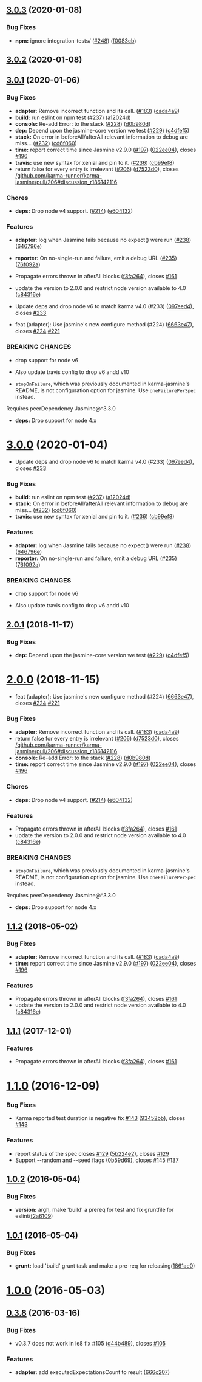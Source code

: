 <a name="3.0.3"></a>
## [3.0.3](https://github.com/karma-runner/karma-jasmine/compare/v3.0.2...v3.0.3) (2020-01-08)


### Bug Fixes

* **npm:** ignore integration-tests/ ([#248](https://github.com/karma-runner/karma-jasmine/issues/248)) ([f0083cb](https://github.com/karma-runner/karma-jasmine/commit/f0083cb))



<a name="3.0.2"></a>
## [3.0.2](https://github.com/karma-runner/karma-jasmine/compare/v3.0.1...v3.0.2) (2020-01-08)



<a name="3.0.1"></a>
## [3.0.1](https://github.com/karma-runner/karma-jasmine/compare/v1.1.0...v3.0.1) (2020-01-06)


### Bug Fixes

* **adapter:** Remove incorrect function and its call. ([#183](https://github.com/karma-runner/karma-jasmine/issues/183)) ([cada4a9](https://github.com/karma-runner/karma-jasmine/commit/cada4a9))
* **build:** run eslint on npm test ([#237](https://github.com/karma-runner/karma-jasmine/issues/237)) ([a12024d](https://github.com/karma-runner/karma-jasmine/commit/a12024d))
* **console:** Re-add Error: to the stack ([#228](https://github.com/karma-runner/karma-jasmine/issues/228)) ([d0b980d](https://github.com/karma-runner/karma-jasmine/commit/d0b980d))
* **dep:** Depend upon the jasmine-core version we test ([#229](https://github.com/karma-runner/karma-jasmine/issues/229)) ([c4dfef5](https://github.com/karma-runner/karma-jasmine/commit/c4dfef5))
* **stack:** On error in beforeAll/afterAll relevant information to debug are miss… ([#232](https://github.com/karma-runner/karma-jasmine/issues/232)) ([cd6f060](https://github.com/karma-runner/karma-jasmine/commit/cd6f060))
* **time:** report correct time since Jasmine v2.9.0 ([#197](https://github.com/karma-runner/karma-jasmine/issues/197)) ([022ee04](https://github.com/karma-runner/karma-jasmine/commit/022ee04)), closes [#196](https://github.com/karma-runner/karma-jasmine/issues/196)
* **travis:** use new syntax for xenial and pin to it. ([#236](https://github.com/karma-runner/karma-jasmine/issues/236)) ([cb99ef8](https://github.com/karma-runner/karma-jasmine/commit/cb99ef8))
* return false for every entry is irrelevant ([#206](https://github.com/karma-runner/karma-jasmine/issues/206)) ([d7523d0](https://github.com/karma-runner/karma-jasmine/commit/d7523d0)), closes [/github.com/karma-runner/karma-jasmine/pull/206#discussion_r186142116](https://github.com//github.com/karma-runner/karma-jasmine/pull/206/issues/discussion_r186142116)


### Chores

* **deps:** Drop node v4 support. ([#214](https://github.com/karma-runner/karma-jasmine/issues/214)) ([e604132](https://github.com/karma-runner/karma-jasmine/commit/e604132))


### Features

* **adapter:** log when Jasmine fails because no expect() were run ([#238](https://github.com/karma-runner/karma-jasmine/issues/238)) ([646796e](https://github.com/karma-runner/karma-jasmine/commit/646796e))
* **reporter:** On no-single-run and failure, emit a debug URL ([#235](https://github.com/karma-runner/karma-jasmine/issues/235)) ([76f092a](https://github.com/karma-runner/karma-jasmine/commit/76f092a))
* Propagate errors thrown in afterAll blocks ([f3fa264](https://github.com/karma-runner/karma-jasmine/commit/f3fa264)), closes [#161](https://github.com/karma-runner/karma-jasmine/issues/161)
* update the version to 2.0.0 and restrict node version available to 4.0 ([c84316e](https://github.com/karma-runner/karma-jasmine/commit/c84316e))


* Update deps and drop node v6 to match karma v4.0 (#233) ([097eed4](https://github.com/karma-runner/karma-jasmine/commit/097eed4)), closes [#233](https://github.com/karma-runner/karma-jasmine/issues/233)
* feat (adapter): Use jasmine's new configure method (#224) ([6663e47](https://github.com/karma-runner/karma-jasmine/commit/6663e47)), closes [#224](https://github.com/karma-runner/karma-jasmine/issues/224) [#221](https://github.com/karma-runner/karma-jasmine/issues/221)


### BREAKING CHANGES

* drop support for node v6

* Also update travis config to drop v6 andd v10
* `stopOnFailure`, which was previously documented in karma-jasmine's README, is
not configuration option for jasmine. Use `oneFailurePerSpec` instead.

Requires peerDependency Jasmine@^3.3.0
* **deps:** Drop support for node 4.x



<a name="3.0.0"></a>
# [3.0.0](https://github.com/karma-runner/karma-jasmine/compare/v2.0.1...v3.0.0) (2020-01-04)


* Update deps and drop node v6 to match karma v4.0 (#233) ([097eed4](https://github.com/karma-runner/karma-jasmine/commit/097eed4)), closes [#233](https://github.com/karma-runner/karma-jasmine/issues/233)


### Bug Fixes

* **build:** run eslint on npm test ([#237](https://github.com/karma-runner/karma-jasmine/issues/237)) ([a12024d](https://github.com/karma-runner/karma-jasmine/commit/a12024d))
* **stack:** On error in beforeAll/afterAll relevant information to debug are miss… ([#232](https://github.com/karma-runner/karma-jasmine/issues/232)) ([cd6f060](https://github.com/karma-runner/karma-jasmine/commit/cd6f060))
* **travis:** use new syntax for xenial and pin to it. ([#236](https://github.com/karma-runner/karma-jasmine/issues/236)) ([cb99ef8](https://github.com/karma-runner/karma-jasmine/commit/cb99ef8))


### Features

* **adapter:** log when Jasmine fails because no expect() were run ([#238](https://github.com/karma-runner/karma-jasmine/issues/238)) ([646796e](https://github.com/karma-runner/karma-jasmine/commit/646796e))
* **reporter:** On no-single-run and failure, emit a debug URL ([#235](https://github.com/karma-runner/karma-jasmine/issues/235)) ([76f092a](https://github.com/karma-runner/karma-jasmine/commit/76f092a))


### BREAKING CHANGES

* drop support for node v6

* Also update travis config to drop v6 andd v10



<a name="2.0.1"></a>
## [2.0.1](https://github.com/karma-runner/karma-jasmine/compare/v2.0.0...v2.0.1) (2018-11-17)


### Bug Fixes

* **dep:** Depend upon the jasmine-core version we test ([#229](https://github.com/karma-runner/karma-jasmine/issues/229)) ([c4dfef5](https://github.com/karma-runner/karma-jasmine/commit/c4dfef5))



<a name="2.0.0"></a>
# [2.0.0](https://github.com/karma-runner/karma-jasmine/compare/v1.1.0...v2.0.0) (2018-11-15)


* feat (adapter): Use jasmine's new configure method (#224) ([6663e47](https://github.com/karma-runner/karma-jasmine/commit/6663e47)), closes [#224](https://github.com/karma-runner/karma-jasmine/issues/224) [#221](https://github.com/karma-runner/karma-jasmine/issues/221)


### Bug Fixes

* **adapter:** Remove incorrect function and its call. ([#183](https://github.com/karma-runner/karma-jasmine/issues/183)) ([cada4a9](https://github.com/karma-runner/karma-jasmine/commit/cada4a9))
* return false for every entry is irrelevant ([#206](https://github.com/karma-runner/karma-jasmine/issues/206)) ([d7523d0](https://github.com/karma-runner/karma-jasmine/commit/d7523d0)), closes [/github.com/karma-runner/karma-jasmine/pull/206#discussion_r186142116](https://github.com//github.com/karma-runner/karma-jasmine/pull/206/issues/discussion_r186142116)
* **console:** Re-add Error: to the stack ([#228](https://github.com/karma-runner/karma-jasmine/issues/228)) ([d0b980d](https://github.com/karma-runner/karma-jasmine/commit/d0b980d))
* **time:** report correct time since Jasmine v2.9.0 ([#197](https://github.com/karma-runner/karma-jasmine/issues/197)) ([022ee04](https://github.com/karma-runner/karma-jasmine/commit/022ee04)), closes [#196](https://github.com/karma-runner/karma-jasmine/issues/196)


### Chores

* **deps:** Drop node v4 support. ([#214](https://github.com/karma-runner/karma-jasmine/issues/214)) ([e604132](https://github.com/karma-runner/karma-jasmine/commit/e604132))


### Features

* Propagate errors thrown in afterAll blocks ([f3fa264](https://github.com/karma-runner/karma-jasmine/commit/f3fa264)), closes [#161](https://github.com/karma-runner/karma-jasmine/issues/161)
* update the version to 2.0.0 and restrict node version available to 4.0 ([c84316e](https://github.com/karma-runner/karma-jasmine/commit/c84316e))


### BREAKING CHANGES

* `stopOnFailure`, which was previously documented in karma-jasmine's README, is
not configuration option for jasmine. Use `oneFailurePerSpec` instead.

Requires peerDependency Jasmine@^3.3.0
* **deps:** Drop support for node 4.x



<a name="1.1.2"></a>
## [1.1.2](https://github.com/karma-runner/karma-jasmine/compare/v1.1.0...v1.1.2) (2018-05-02)


### Bug Fixes

* **adapter:** Remove incorrect function and its call. ([#183](https://github.com/karma-runner/karma-jasmine/issues/183)) ([cada4a9](https://github.com/karma-runner/karma-jasmine/commit/cada4a9))
* **time:** report correct time since Jasmine v2.9.0 ([#197](https://github.com/karma-runner/karma-jasmine/issues/197)) ([022ee04](https://github.com/karma-runner/karma-jasmine/commit/022ee04)), closes [#196](https://github.com/karma-runner/karma-jasmine/issues/196)


### Features

* Propagate errors thrown in afterAll blocks ([f3fa264](https://github.com/karma-runner/karma-jasmine/commit/f3fa264)), closes [#161](https://github.com/karma-runner/karma-jasmine/issues/161)
* update the version to 2.0.0 and restrict node version available to 4.0 ([c84316e](https://github.com/karma-runner/karma-jasmine/commit/c84316e))



<a name="1.1.1"></a>
## [1.1.1](https://github.com/karma-runner/karma-jasmine/compare/v1.1.0...v1.1.1) (2017-12-01)


### Features

* Propagate errors thrown in afterAll blocks ([f3fa264](https://github.com/karma-runner/karma-jasmine/commit/f3fa264)), closes [#161](https://github.com/karma-runner/karma-jasmine/issues/161)



<a name="1.1.0"></a>
# [1.1.0](https://github.com/karma-runner/karma-jasmine/compare/v1.0.2...v1.1.0) (2016-12-09)


### Bug Fixes

* Karma reported test duration is negative fix [#143](https://github.com/karma-runner/karma-jasmine/issues/143) ([93452bb](https://github.com/karma-runner/karma-jasmine/commit/93452bb)), closes [#143](https://github.com/karma-runner/karma-jasmine/issues/143)


### Features

* report status of the spec closes [#129](https://github.com/karma-runner/karma-jasmine/issues/129) ([5b224e2](https://github.com/karma-runner/karma-jasmine/commit/5b224e2)), closes [#129](https://github.com/karma-runner/karma-jasmine/issues/129)
* Support --random and --seed flags ([0b59d69](https://github.com/karma-runner/karma-jasmine/commit/0b59d69)), closes [#145](https://github.com/karma-runner/karma-jasmine/issues/145) [#137](https://github.com/karma-runner/karma-jasmine/issues/137)



<a name="1.0.2"></a>
## [1.0.2](https://github.com/karma-runner/karma-jasmine/compare/v1.0.1...v1.0.2) (2016-05-04)


### Bug Fixes

* **version:** argh, make 'build' a prereq for test and fix gruntfile for eslint([f2a6109](https://github.com/karma-runner/karma-jasmine/commit/f2a6109))



<a name="1.0.1"></a>
## [1.0.1](https://github.com/karma-runner/karma-jasmine/compare/v1.0.0...v1.0.1) (2016-05-04)


### Bug Fixes

* **grunt:** load 'build' grunt task and make a pre-req for releasing([1861ae0](https://github.com/karma-runner/karma-jasmine/commit/1861ae0))



<a name="1.0.0"></a>
# [1.0.0](https://github.com/karma-runner/karma-jasmine/compare/v0.3.8...v1.0.0) (2016-05-03)



<a name="0.3.8"></a>
## [0.3.8](https://github.com/karma-runner/karma-jasmine/compare/v0.3.7...v0.3.8) (2016-03-16)


### Bug Fixes

* v0.3.7 does not work in ie8 fix #105 ([d44b489](https://github.com/karma-runner/karma-jasmine/commit/d44b489)), closes [#105](https://github.com/karma-runner/karma-jasmine/issues/105)

### Features

* **adapter:** add executedExpectationsCount to result ([666c207](https://github.com/karma-runner/karma-jasmine/commit/666c207))



